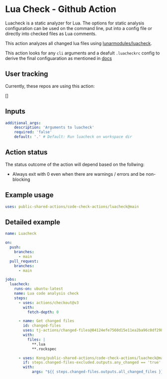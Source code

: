 # Lua Check - Github Action

Luacheck is a static analyzer for Lua. The options for static analysis configuration can be used on the command line, put into a config file or directly into checked files as Lua comments.

This action analyzes all changed lua files using [lunarmodules/luacheck](https://github.com/lunarmodules/luacheck).

This action looks for any `cli` arguments and a deafult `.luacheckrc` config to derive the final configuaration as mentioned in [docs](https://luacheck.readthedocs.io/en/stable/cli.html#command-line-options)

## User tracking

Currently, these repos are using this action:

[]

## Inputs

```yaml
additional_args: 
    description: 'Arguments to luacheck'
    required: 'false'
    default: '.' # Default: Run luacheck on workspace dir 
```

## Action status
The status outcome of the action will depend based on the follwing:

<!-- - Exit code is 0 if no warnings or errors occurred.
- Exit code is 1 if some warnings occurred but there were no syntax errors or invalid inline options.
- Exit code is 2 if there were some syntax errors or invalid inline options.
- Exit code is 3 if some files couldn’t be checked, typically due to an incorrect file name.
- Exit code is 4 if there was a critical error (invalid CLI arguments, config, or cache file). -->

- Always exit with 0 even when there are warnings / errors and be non-blocking
## Example usage

```yaml
uses: public-shared-actions/code-check-actions/luacheck@main

```

## Detailed example

```yaml
name: Luacheck

on:
  push:
    branches:
      - main
  pull_request:
    branches:
      - main

jobs:
  luacheck:
    runs-on: ubuntu-latest
    name: Lua code analysis check
    steps:
      - uses: actions/checkout@v3
        with:
          fetch-depth: 0

      - name: Get changed files
        id: changed-files
        uses: tj-actions/changed-files@04124efe7560d15e11ea2ba96c0df2989f68f1f4ith
        with:
          files: |
            **.lua
            **.rockspec

      - uses: Kong/public-shared-actions/code-check-actions/luacheck@main
        if: steps.changed-files-excluded.outputs.any_changed == 'true'
        with:
            args: "${{ steps.changed-files.outputs.all_changed_files }}"
```